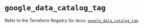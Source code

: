 # `google_data_catalog_tag`

Refer to the Terraform Registry for docs: [`google_data_catalog_tag`](https://registry.terraform.io/providers/hashicorp/google/6.18.0/docs/resources/data_catalog_tag).
